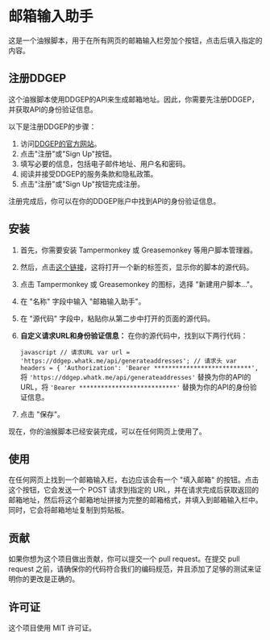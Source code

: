 # 邮箱输入助手

这是一个油猴脚本，用于在所有网页的邮箱输入栏旁加个按钮，点击后填入指定的内容。

## 注册DDGEP

这个油猴脚本使用DDGEP的API来生成邮箱地址。因此，你需要先注册DDGEP，并获取API的身份验证信息。

以下是注册DDGEP的步骤：

1. 访问[DDGEP的官方网站](https://ddgep.whatk.me)。
2. 点击"注册"或"Sign Up"按钮。
3. 填写必要的信息，包括电子邮件地址、用户名和密码。
4. 阅读并接受DDGEP的服务条款和隐私政策。
5. 点击"注册"或"Sign Up"按钮完成注册。

注册完成后，你可以在你的DDGEP账户中找到API的身份验证信息。

## 安装

1. 首先，你需要安装 Tampermonkey 或 Greasemonkey 等用户脚本管理器。
2. 然后，点击[这个链接](https://raw.githubusercontent.com/yourusername/yourrepository/master/script.js)，这将打开一个新的标签页，显示你的脚本的源代码。
3. 点击 Tampermonkey 或 Greasemonkey 的图标，选择 "新建用户脚本..."。
4. 在 "名称" 字段中输入 "邮箱输入助手"。
5. 在 "源代码" 字段中，粘贴你从第二步中打开的页面的源代码。
6. **自定义请求URL和身份验证信息：** 在你的源代码中，找到以下两行代码：

   ```javascript // 请求URL var url = 'https://ddgep.whatk.me/api/generateaddresses'; // 请求头 var headers = { 'Authorization': 'Bearer ***************************',```
   将 `'https://ddgep.whatk.me/api/generateaddresses'` 替换为你的API的URL，将 `'Bearer ***************************'` 替换为你的API的身份验证信息。

8. 点击 "保存"。

现在，你的油猴脚本已经安装完成，可以在任何网页上使用了。

## 使用

在任何网页上找到一个邮箱输入栏，右边应该会有一个 "填入邮箱" 的按钮。点击这个按钮，它会发送一个 POST 请求到指定的 URL，并在请求完成后获取返回的邮箱地址，然后将这个邮箱地址拼接为完整的邮箱格式，并填入到邮箱输入栏中。同时，它会将邮箱地址复制到剪贴板。

## 贡献

如果你想为这个项目做出贡献，你可以提交一个 pull request。在提交 pull request 之前，请确保你的代码符合我们的编码规范，并且添加了足够的测试来证明你的更改是正确的。

## 许可证

这个项目使用 MIT 许可证。
